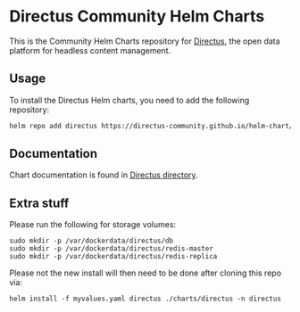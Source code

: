 # Directus Community Helm Charts

This is the Community Helm Charts repository for [Directus](https://directus.io/), the open data platform for headless content management.

## Usage

To install the Directus Helm charts, you need to add the following repository:

```sh
helm repo add directus https://directus-community.github.io/helm-chart/
```

## Documentation

Chart documentation is found in [Directus directory](charts/directus/README.md).

## Extra stuff

Please run the following for storage volumes:

```
sudo mkdir -p /var/dockerdata/directus/db
sudo mkdir -p /var/dockerdata/directus/redis-master
sudo mkdir -p /var/dockerdata/directus/redis-replica
```

Please not the new install will then need to be done after cloning this repo via:
```
helm install -f myvalues.yaml directus ./charts/directus -n directus
```